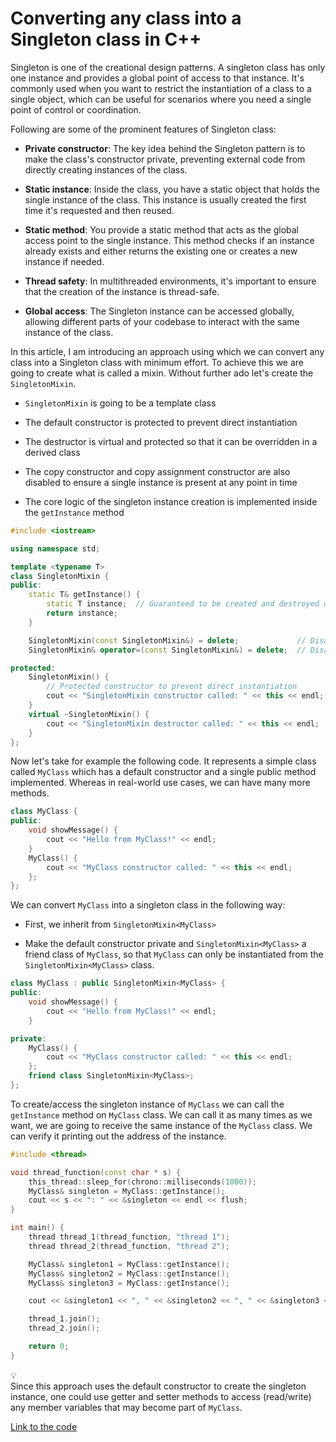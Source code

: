# Converting any class into a Singleton class in C++

Singleton is one of the creational design patterns. A singleton class has only one instance and provides a global point of access to that instance. It's commonly used when you want to restrict the instantiation of a class to a single object, which can be useful for scenarios where you need a single point of control or coordination.

Following are some of the prominent features of Singleton class:

* **Private constructor**: The key idea behind the Singleton pattern is to make the class's constructor private, preventing external code from directly creating instances of the class.
    
* **Static instance**: Inside the class, you have a static object that holds the single instance of the class. This instance is usually created the first time it's requested and then reused.
    
* **Static method**: You provide a static method that acts as the global access point to the single instance. This method checks if an instance already exists and either returns the existing one or creates a new instance if needed.
    
* **Thread safety**: In multithreaded environments, it's important to ensure that the creation of the instance is thread-safe.
    
* **Global access**: The Singleton instance can be accessed globally, allowing different parts of your codebase to interact with the same instance of the class.
    

In this article, I am introducing an approach using which we can convert any class into a Singleton class with minimum effort. To achieve this we are going to create what is called a mixin. Without further ado let's create the `SingletonMixin`.

* `SingletonMixin` is going to be a template class
    
* The default constructor is protected to prevent direct instantiation
    
* The destructor is virtual and protected so that it can be overridden in a derived class
    
* The copy constructor and copy assignment constructor are also disabled to ensure a single instance is present at any point in time
    
* The core logic of the singleton instance creation is implemented inside the `getInstance` method
    

```cpp
#include <iostream>

using namespace std;

template <typename T>
class SingletonMixin {
public:
    static T& getInstance() {
        static T instance;  // Guaranteed to be created and destroyed once in a thread-safe way
        return instance;
    }

    SingletonMixin(const SingletonMixin&) = delete;             // Disable copy constructor
    SingletonMixin& operator=(const SingletonMixin&) = delete;  // Disable copy assignment constructor

protected:
    SingletonMixin() {
        // Protected constructor to prevent direct instantiation
        cout << "SingletonMixin constructor called: " << this << endl;
    }
    virtual ~SingletonMixin() {
        cout << "SingletonMixin destructor called: " << this << endl;
    }
};
```

Now let's take for example the following code. It represents a simple class called `MyClass` which has a default constructor and a single public method implemented. Whereas in real-world use cases, we can have many more methods.

```cpp
class MyClass {
public:
    void showMessage() {
        cout << "Hello from MyClass!" << endl;
    }
    MyClass() {
        cout << "MyClass constructor called: " << this << endl;
    };
};
```

We can convert `MyClass` into a singleton class in the following way:

* First, we inherit from `SingletonMixin<MyClass>`
    
* Make the default constructor private and `SingletonMixin<MyClass>` a friend class of `MyClass`, so that `MyClass` can only be instantiated from the `SingletonMixin<MyClass>` class.
    

```cpp
class MyClass : public SingletonMixin<MyClass> {
public:
    void showMessage() {
        cout << "Hello from MyClass!" << endl;
    }

private:
    MyClass() {
        cout << "MyClass constructor called: " << this << endl;
    };
    friend class SingletonMixin<MyClass>;
};
```

To create/access the singleton instance of `MyClass` we can call the `getInstance` method on `MyClass` class. We can call it as many times as we want, we are going to receive the same instance of the `MyClass` class. We can verify it printing out the address of the instance.

```cpp
#include <thread>

void thread_function(const char * s) {
    this_thread::sleep_for(chrono::milliseconds(1000));
    MyClass& singleton = MyClass::getInstance();
    cout << s << ": " << &singleton << endl << flush;
}

int main() {
    thread thread_1(thread_function, "thread 1");
    thread thread_2(thread_function, "thread 2");

    MyClass& singleton1 = MyClass::getInstance();
    MyClass& singleton2 = MyClass::getInstance();
    MyClass& singleton3 = MyClass::getInstance();

    cout << &singleton1 << ", " << &singleton2 << ", " << &singleton3 << endl;

    thread_1.join();
    thread_2.join();

    return 0;
}
```

<div data-node-type="callout">
<div data-node-type="callout-emoji">💡</div>
<div data-node-type="callout-text">Since this approach uses the default constructor to create the singleton instance, one could use getter and setter methods to access (read/write) any member variables that may become part of <code>MyClass</code>.</div>
</div>

[Link to the code](https://github.com/sria91/singleton_mixin_for_cxx_example)
